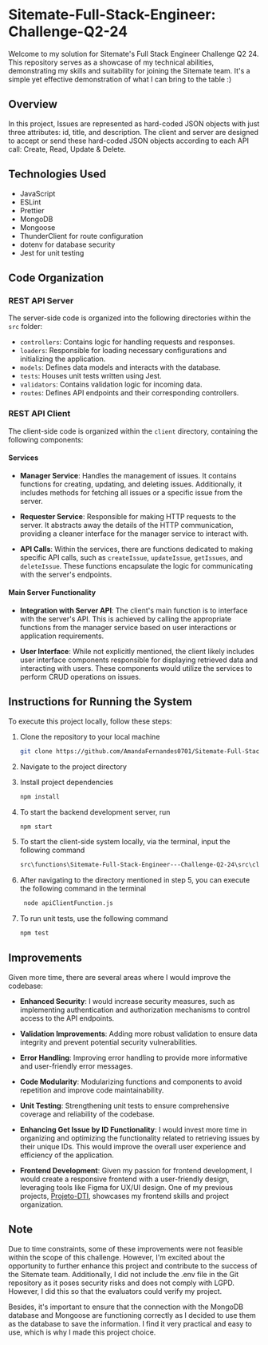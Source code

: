 # Sitemate-Full-Stack-Engineer: Challenge-Q2-24

Welcome to my solution for Sitemate's Full Stack Engineer Challenge Q2 24. This repository serves as a showcase of my technical abilities, demonstrating my skills and suitability for joining the Sitemate team. It's a simple yet effective demonstration of what I can bring to the table :)

## Overview

In this project, Issues are represented as hard-coded JSON objects with just three attributes: id, title, and description. The client and server are designed to accept or send these hard-coded JSON objects according to each API call: Create, Read, Update & Delete.

## Technologies Used

- JavaScript
- ESLint
- Prettier
- MongoDB
- Mongoose
- ThunderClient for route configuration
- dotenv for database security
- Jest for unit testing

## Code Organization

### REST API Server

The server-side code is organized into the following directories within the `src` folder:

- `controllers`: Contains logic for handling requests and responses.
- `loaders`: Responsible for loading necessary configurations and initializing the application.
- `models`: Defines data models and interacts with the database.
- `tests`: Houses unit tests written using Jest.
- `validators`: Contains validation logic for incoming data.
- `routes`: Defines API endpoints and their corresponding controllers.

### REST API Client

The client-side code is organized within the `client` directory, containing the following components:

#### Services

- **Manager Service**: Handles the management of issues. It contains functions for creating, updating, and deleting issues. Additionally, it includes methods for fetching all issues or a specific issue from the server.

- **Requester Service**: Responsible for making HTTP requests to the server. It abstracts away the details of the HTTP communication, providing a cleaner interface for the manager service to interact with.

- **API Calls**: Within the services, there are functions dedicated to making specific API calls, such as `createIssue`, `updateIssue`, `getIssues`, and `deleteIssue`. These functions encapsulate the logic for communicating with the server's endpoints.

#### Main Server Functionality

- **Integration with Server API**: The client's main function is to interface with the server's API. This is achieved by calling the appropriate functions from the manager service based on user interactions or application requirements.

- **User Interface**: While not explicitly mentioned, the client likely includes user interface components responsible for displaying retrieved data and interacting with users. These components would utilize the services to perform CRUD operations on issues.

## Instructions for Running the System

To execute this project locally, follow these steps:

1. Clone the repository to your local machine
   ```bash
   git clone https://github.com/AmandaFernandes0701/Sitemate-Full-Stack-Engineer---Challenge-Q2-24.git
   ```
2. Navigate to the project directory

3. Install project dependencies
   ```bash
   npm install
   ```
   
4. To start the backend development server, run
   ```bash
   npm start
   ```

5. To start the client-side system locally, via the terminal, input the following command
   ```bash
   src\functions\Sitemate-Full-Stack-Engineer---Challenge-Q2-24\src\client\apiClientFunction.js
   ```

6. After navigating to the directory mentioned in step 5, you can execute the following command in the terminal
   ```bash
    node apiClientFunction.js
   ```

7. To run unit tests, use the following command
   ```bash
   npm test
   ```

## Improvements

Given more time, there are several areas where I would improve the codebase:

- **Enhanced Security**: I would increase security measures, such as implementing authentication and authorization mechanisms to control access to the API endpoints.

- **Validation Improvements**: Adding more robust validation to ensure data integrity and prevent potential security vulnerabilities.

- **Error Handling**: Improving error handling to provide more informative and user-friendly error messages.

- **Code Modularity**: Modularizing functions and components to avoid repetition and improve code maintainability.

- **Unit Testing**: Strengthening unit tests to ensure comprehensive coverage and reliability of the codebase.

- **Enhancing Get Issue by ID Functionality**: I would invest more time in organizing and optimizing the functionality related to retrieving issues by their unique IDs. This would improve the overall user experience and efficiency of the application.

- **Frontend Development**: Given my passion for frontend development, I would create a responsive frontend with a user-friendly design, leveraging tools like Figma for UX/UI design. One of my previous projects, [Projeto-DTI](https://github.com/AmandaFernandes0701/Projeto-DTI), showcases my frontend skills and project organization.

## Note

Due to time constraints, some of these improvements were not feasible within the scope of this challenge. However, I'm excited about the opportunity to further enhance this project and contribute to the success of the Sitemate team. Additionally, I did not include the .env file in the Git repository as it poses security risks and does not comply with LGPD. However, I did this so that the evaluators could verify my project.

Besides, it's important to ensure that the connection with the MongoDB database and Mongoose are functioning correctly as I decided to use them as the database to save the information. I find it very practical and easy to use, which is why I made this project choice.
